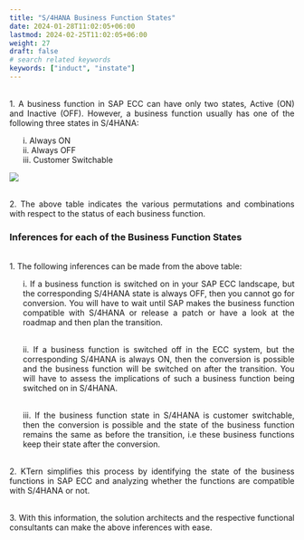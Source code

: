 ```yaml
---
title: "S/4HANA Business Function States"
date: 2024-01-28T11:02:05+06:00
lastmod: 2024-02-25T11:02:05+06:00
weight: 27
draft: false
# search related keywords
keywords: ["induct", "instate"]
---
```

<div style='text-align: justify;'>

</br>1. A business function in SAP ECC can have only two states, Active (ON) and Inactive (OFF). However, a business function usually has one of the following three states in S/4HANA:

<ul>
i. Always ON 
</br>ii. Always OFF
</br>iii. Customer Switchable
</ul>

![](https://storage.googleapis.com/ktern-public-files/product-documentation/Digital%20Maps/37_business_function_state_process_assessment_digital_maps.png)

</br>2. The above table indicates the various permutations and combinations with respect to the status of each business function. 

### Inferences for each of the Business Function States

</br>1. The following inferences can be made from the above table:

<ul>
i. If a business function is switched on in your SAP ECC landscape, but the corresponding S/4HANA state is always OFF, then you cannot go for conversion. You will have to wait until SAP makes the business function compatible with S/4HANA or release a patch or have a look at the roadmap and then plan the transition.

</br>ii. If a business function is switched off in the ECC system, but the corresponding S/4HANA is always ON, then the conversion is possible and the business function will be switched on after the transition. You will have to assess the implications of such a business function being switched on in S/4HANA.

</br>iii. If the business function state in S/4HANA is customer switchable, then the conversion is possible and the state of the business function remains the same as before the transition, i.e these business functions keep their state after the conversion.
</ul>

</br>2. KTern simplifies this process by identifying the state of the business functions in SAP ECC and analyzing whether the functions are compatible with S/4HANA or not. 

</br>3. With this information, the solution architects and the respective functional consultants can make the above inferences with ease.

</div>
